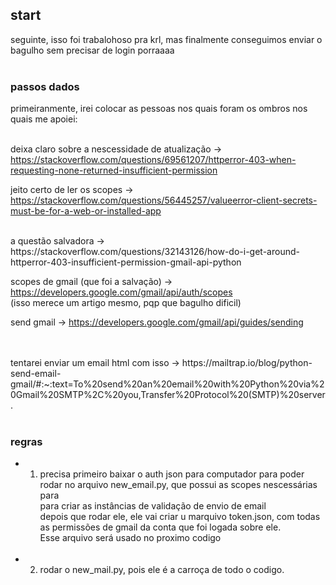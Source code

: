 ## start

seguinte, isso foi trabalohoso pra krl, mas finalmente conseguimos enviar o bagulho sem precisar de login porraaaa
<br>
<br>

### passos dados
primeiranmente, irei colocar as pessoas nos quais foram os ombros nos quais me apoiei:
<br>
<br>

deixa claro sobre a nescessidade de atualização -> https://stackoverflow.com/questions/69561207/httperror-403-when-requesting-none-returned-insufficient-permission
<br>


jeito certo de ler os scopes -> https://stackoverflow.com/questions/56445257/valueerror-client-secrets-must-be-for-a-web-or-installed-app <br>

<br>
a questão salvadora -> https://stackoverflow.com/questions/32143126/how-do-i-get-around-httperror-403-insufficient-permission-gmail-api-python <br>

scopes de gmail (que foi a salvação) -> https://developers.google.com/gmail/api/auth/scopes <br>
(isso merece um artigo mesmo, pqp que bagulho dificil)
<br>

send gmail -> https://developers.google.com/gmail/api/guides/sending


<br>

<br>
tentarei enviar um email html com isso -> https://mailtrap.io/blog/python-send-email-gmail/#:~:text=To%20send%20an%20email%20with%20Python%20via%20Gmail%20SMTP%2C%20you,Transfer%20Protocol%20(SMTP)%20server.

<br>
<br>

### regras

- 1. precisa primeiro baixar o auth json para computador para poder rodar no arquivo new_email.py, que possui as scopes nescessárias para <br>
 para criar as instâncias de validação de envio de email <br> depois que rodar ele, ele vai criar u marquivo token.json, com todas as permissões de gmail da conta que foi logada sobre ele. <br> Esse arquivo será usado no proximo  codigo<br><br>
- 2. rodar o new_mail.py, pois ele é a carroça de todo o codigo.
